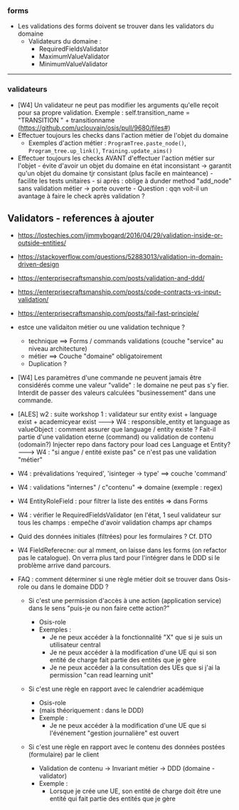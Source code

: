 
### forms

- Les validations des forms doivent se trouver dans les validators du domaine
    - Validateurs du domaine :
        - RequiredFieldsValidator
        - MaximumValueValidator
        - MinimumValueValidator
        

-------------------------------

### validateurs

- [W4] Un validateur ne peut pas modifier les arguments qu'elle reçoit pour sa propre validation. Exemple : self.transition_name = "TRANSITION " + transitionname (https://github.com/uclouvain/osis/pull/9680/files#)
- Effectuer toujours les checks dans l'action métier de l'objet du domaine
    - Exemples d'action métier : `ProgramTree.paste_node()`, `Program_tree.up_link()`, `Training.update_aims()`
- Effectuer toujours les checks AVANT d'effectuer l'action métier sur l'objet
        - évite d'avoir un objet du domaine en état inconsistant -> garantit qu'un objet du domaine tjr consistant (plus facile en mainteance)
        - facilite les tests unitaires
        - si après : oblige à dunder method "add_node" sans validation métier -> porte ouverte
        - Question : qqn voit-il un avantage à faire le check après validation ?
        
        
## Validators - references à ajouter

- https://lostechies.com/jimmybogard/2016/04/29/validation-inside-or-outside-entities/
- https://stackoverflow.com/questions/52883013/validation-in-domain-driven-design
- https://enterprisecraftsmanship.com/posts/validation-and-ddd/
- https://enterprisecraftsmanship.com/posts/code-contracts-vs-input-validation/
- https://enterprisecraftsmanship.com/posts/fail-fast-principle/



- estce une validaiton métier ou une validation technique ? 
    - technique ==> Forms / commands validations (couche "service" au niveau architecture)
    - métier ==> Couche "domaine" obligatoirement
    - Duplication ?
 
 - [W4] Les paramètres d'une commande ne peuvent jamais être considérés comme une valeur "valide" : 
 le domaine ne peut pas s'y fier. Interdit de passer des valeurs calculées "businessement" dans une commande.
 

- [ALES] w2 : suite workshop 1 : validateur sur entity exist + language exist + academicyear exist
           ---> W4 : responsible_entity et language as valueObject : comment assurer que language / entity existe ?
           Fait-il partie d'une validation eterne (command) ou validation de contenu (odomain?) Injecter repo dans factory pour load ces Language et Entity? 
           ---> W4 : "si angue / entité existe pas" ce n'est pas une validation "métier"
- W4 : prévalidations 'required', 'isinteger -> type' ==> couche 'command'
- W4 : validations "internes" / c"contenu" => domaine (exemple : regex)
- W4 EntityRoleField : pour filtrer la liste des entités => dans Forms
- W4 : vérifier le RequiredFieldsValidator (en l'état, 1 seul validateur sur tous les champs : empeĉhe d'avoir validation champs apr champs

- Quid des données initiales (filtrées) pour les formulaires ? Cf. DTO

- W4 FieldReferecne: our al mment, on laisse dans les forms (on refactor pas le catalogue). On verra plus tard pour l'intégrer dans le DDD si le problème arrive dand parcours.
- FAQ : comment déterminer si une règle métier doit se trouver dans Osis-role ou dans le domaine DDD ?
    - Si c'est une permission d'accès à une action (application service) dans le sens "puis-je ou non faire cette action?"
        - Osis-role
        - Exemples :
            - Je ne peux accéder à la fonctionnalité "X" que si je suis un utilisateur central
            - Je ne peux accéder à la modification d'une UE qui si son entité de charge fait partie des entités que je gère
            - Je ne peux accéder à la consultation des UEs que si j'ai la permission "can read learning unit"
  
    - Si c'est une règle en rapport avec le calendrier académique
        - Osis-role
        - (mais théoriquement : dans le DDD)
        - Exemple : 
            - Je ne peux accéder à la modification d'une UE que si l'événement "gestion journalière" est ouvert
     - Si c'est une règle en rapport avec le contenu des données postées (formulaire) par le client
        - Validation de contenu -> Invariant métier -> DDD (domaine - validator)
        - Exemple : 
            - Lorsque je crée une UE, son entité de charge doit être une entité qui fait partie des entités que je gère
